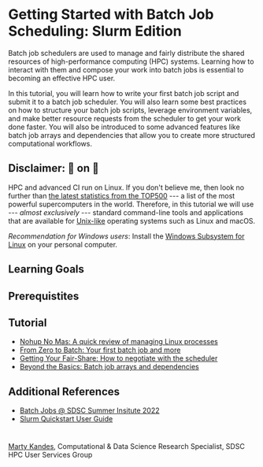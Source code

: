 # Getting Started with Batch Job Scheduling: Slurm Edition

Batch job schedulers are used to manage and fairly distribute the shared resources of high-performance computing (HPC) systems. Learning how to interact with them and compose your work into batch jobs is essential to becoming an effective HPC user. 

In this tutorial, you will learn how to write your first batch job script and submit it to a batch job scheduler. You will also learn some best practices on how to structure your batch job scripts, leverage environment variables, and make better resource requests from the scheduler to get your work done faster. You will also be introduced to some advanced features like batch job arrays and dependencies that allow you to create more structured computational workflows.

## Disclaimer: :running: on :penguin:

HPC and advanced CI run on Linux. If you don't believe me, then look no further than [the latest statistics from the TOP500](https://www.top500.org/statistics/list) --- a list of the most powerful supercomputers in the world. Therefore, in this tutorial we will use --- *almost exclusively* --- standard command-line tools and applications that are available for [Unix-like](https://en.wikipedia.org/wiki/Unix-like) operating systems such as Linux and macOS.

*Recommendation for Windows users*: Install the [Windows Subsystem for Linux](https://docs.microsoft.com/en-us/windows/wsl) on your personal computer.

## Learning Goals

## Prerequistites

## Tutorial

- [Nohup No Mas: A quick review of managing Linux processes](NOHUP.md)
- [From Zero to Batch: Your first batch job and more](BATCH.md)
- [Getting Your Fair-Share: How to negotiate with the scheduler](FAIRSHARE.md)
- [Beyond the Basics: Batch job arrays and dependencies](BEYOND.md)

## Additional References

- [Batch Jobs @ SDSC Summer Insitute 2022](https://github.com/sdsc/sdsc-summer-institute-2022/blob/main/2.4_batch_computing/MThomas-SDSC-SI22-Batch-Jobs-July-27-Computing-Jul2022.pdf)
- [Slurm Quickstart User Guide](https://slurm.schedmd.com/quickstart.html)

#

[Marty Kandes](https://github.com/mkandes), Computational & Data Science Research Specialist, SDSC HPC User Services Group
